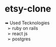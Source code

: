 # etsy-clone
&#10144; Used Tecknologies</br>
&nbsp; &#10146; ruby on rails  
&nbsp; &#10146; react js   
&nbsp; &#10146; postgres
